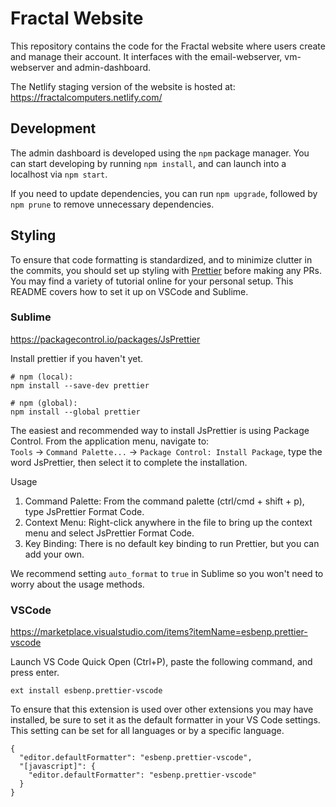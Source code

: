 # Fractal Website

This repository contains the code for the Fractal website where users create and manage their account. It interfaces with the email-webserver, vm-webserver and admin-dashboard.

The Netlify staging version of the website is hosted at: https://fractalcomputers.netlify.com/

## Development

The admin dashboard is developed using the `npm` package manager. You can start developing by running `npm install`, and can launch into a localhost via `npm start`.

If you need to update dependencies, you can run `npm upgrade`, followed by `npm prune` to remove unnecessary dependencies.

## Styling

To ensure that code formatting is standardized, and to minimize clutter in the commits, you should set up styling with [Prettier](https://prettier.io/) before making any PRs. You may find a variety of tutorial online for your personal setup. This README covers how to set it up on VSCode and Sublime.

### Sublime

https://packagecontrol.io/packages/JsPrettier

Install prettier if you haven't yet.

```
# npm (local):
npm install --save-dev prettier

# npm (global):
npm install --global prettier
```

The easiest and recommended way to install Js​Prettier is using Package Control. From the application menu, navigate to:  
`Tools` -> `Command Palette...` -> `Package Control: Install Package`, type the word JsPrettier, then select it to complete the installation.

Usage

1. Command Palette: From the command palette (ctrl/cmd + shift + p), type JsPrettier Format Code.
2. Context Menu: Right-click anywhere in the file to bring up the context menu and select JsPrettier Format Code.
3. Key Binding: There is no default key binding to run Prettier, but you can add your own.

We recommend setting `auto_format` to `true` in Sublime so you won't need to worry about the usage methods.

### VSCode

https://marketplace.visualstudio.com/items?itemName=esbenp.prettier-vscode

Launch VS Code Quick Open (Ctrl+P), paste the following command, and press enter.

```
ext install esbenp.prettier-vscode
```

To ensure that this extension is used over other extensions you may have installed, be sure to set it as the default formatter in your VS Code settings. This setting can be set for all languages or by a specific language.

```
{
  "editor.defaultFormatter": "esbenp.prettier-vscode",
  "[javascript]": {
    "editor.defaultFormatter": "esbenp.prettier-vscode"
  }
}
```
